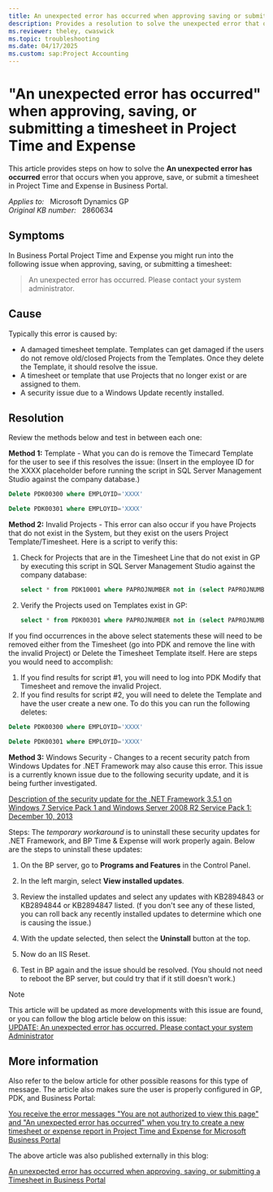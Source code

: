 ```yaml
---
title: An unexpected error has occurred when approving saving or submitting a Timesheet in Project Time and Expense
description: Provides a resolution to solve the unexpected error that occurs when you try to approve, save, or submit a timesheet in Project Time and Expense in Business Portal.
ms.reviewer: theley, cwaswick
ms.topic: troubleshooting
ms.date: 04/17/2025
ms.custom: sap:Project Accounting
---
```

# "An unexpected error has occurred" when approving, saving, or submitting a timesheet in Project Time and Expense

This article provides steps on how to solve the **An unexpected error has occurred** error that occurs when you approve, save, or submit a timesheet in Project Time and Expense in Business Portal.

_Applies to:_ &nbsp; Microsoft Dynamics GP  
_Original KB number:_ &nbsp; 2860634

## Symptoms

In Business Portal Project Time and Expense you might run into the following issue when approving, saving, or submitting a timesheet:

> An unexpected error has occurred. Please contact your system administrator.

## Cause

Typically this error is caused by:

- A damaged timesheet template. Templates can get damaged if the users do not remove old/closed Projects from the Templates. Once they delete the Template, it should resolve the issue.
- A timesheet or template that use Projects that no longer exist or are assigned to them.
- A security issue due to a Windows Update recently installed.

## Resolution

Review the methods below and test in between each one:

**Method 1:** Template - What you can do is remove the Timecard Template for the user to see if this resolves the issue: (Insert in the employee ID for the XXXX placeholder before running the script in SQL Server Management Studio against the company database.)

```sql
Delete PDK00300 where EMPLOYID='XXXX'
```

```sql
Delete PDK00301 where EMPLOYID='XXXX'
```

**Method 2:** Invalid Projects - This error can also occur if you have Projects that do not exist in the System, but they exist on the users Project Template/Timesheet. Here is a script to verify this:

1. Check for Projects that are in the Timesheet Line that do not exist in GP by executing this script in SQL Server Management Studio against the company database:

    ```sql
    select * from PDK10001 where PAPROJNUMBER not in (select PAPROJNUMBER from PA01201)
    ```

2. Verify the Projects used on Templates exist in GP:

    ```sql
    select * from PDK00301 where PAPROJNUMBER not in (select PAPROJNUMBER from PA01201)
    ```

If you find occurrences in the above select statements these will need to be removed either from the Timesheet (go into PDK and remove the line with the invalid Project) or Delete the Timesheet Template itself. Here are steps you would need to accomplish:

1. If you find results for script #1, you will need to log into PDK Modify that Timesheet and remove the invalid Project.
2. If you find results for script #2, you will need to delete the Template and have the user create a new one. To do this you can run the following deletes:

```sql
Delete PDK00300 where EMPLOYID='XXXX'
```

```sql
Delete PDK00301 where EMPLOYID='XXXX'
```

**Method 3:** Windows Security - Changes to a recent security patch from Windows Updates for .NET Framework may also cause this error. This issue is a currently known issue due to the following security update, and it is being further investigated.

[Description of the security update for the .NET Framework 3.5.1 on Windows 7 Service Pack 1 and Windows Server 2008 R2 Service Pack 1: December 10, 2013](https://support.microsoft.com/topic/description-of-the-security-update-for-the-net-framework-3-5-1-on-windows-7-service-pack-1-and-windows-server-2008-r2-service-pack-1-december-10-2013-27f6ee51-0109-c40e-95ac-569fd34a85f0)

Steps: The *temporary workaround* is to uninstall these security updates for .NET Framework, and BP Time & Expense will work properly again. Below are the steps to uninstall these updates:

1. On the BP server, go to **Programs and Features** in the Control Panel.
2. In the left margin, select **View installed updates**.
3. Review the installed updates and select any updates with KB2894843 or KB2894844 or KB2894847 listed. (f you don't see any of these listed, you can roll back any recently installed updates to determine which one is causing the issue.)

4. With the update selected, then select the **Uninstall** button at the top.
5. Now do an IIS Reset.
6. Test in BP again and the issue should be resolved. (You should not need to reboot the BP server, but could try that if it still doesn't work.)

> [!NOTE]
> This article will be updated as more developments with this issue are found, or you can follow the blog article below on this issue:  
> [UPDATE: An unexpected error has occurred. Please contact your system Administrator](https://community.dynamics.com/blogs/post/?postid=f93a79d0-4d48-4792-bebe-ddf112dccdec)

## More information

Also refer to the below article for other possible reasons for this type of message. The article also makes sure the user is properly configured in GP, PDK, and Business Portal:

[You receive the error messages "You are not authorized to view this page" and "An unexpected error has occurred" when you try to create a new timesheet or expense report in Project Time and Expense for Microsoft Business Portal](https://support.microsoft.com/topic/you-receive-the-error-messages-you-are-not-authorized-to-view-this-page-and-an-unexpected-error-has-occurred-when-you-try-to-create-a-new-timesheet-or-expense-report-in-project-time-and-expense-for-microsoft-business-portal-5fd06a3d-6316-c4c0-a44f-c28004eb7c6c)

The above article was also published externally in this blog:

[An unexpected error has occurred when approving, saving, or submitting a Timesheet in Business Portal](https://community.dynamics.com/blogs/post/?postid=55f74235-199a-413f-9476-265627ab563e)
